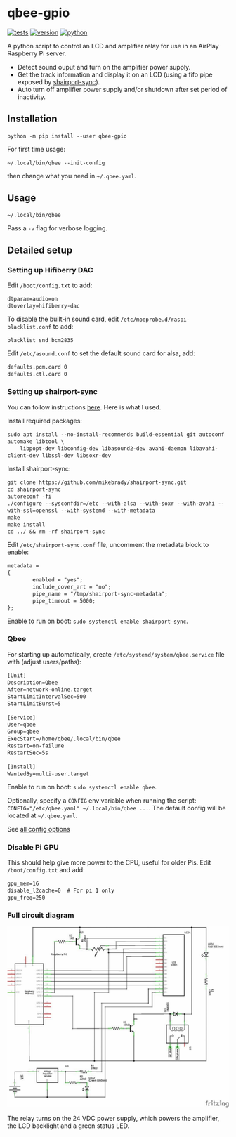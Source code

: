 # qbee-gpio

[![tests](https://github.com/gpajot/qbee-gpio/workflows/Test/badge.svg?branch=main&event=push)](https://github.com/gpajot/qbee-gpio/actions?query=workflow%3ATest+branch%3Amain+event%3Apush)
[![version](https://img.shields.io/pypi/v/qbee-gpio?label=stable)](https://pypi.org/project/qbee-gpio/)
[![python](https://img.shields.io/pypi/pyversions/qbee-gpio)](https://pypi.org/project/qbee-gpio/)

A python script to control an LCD and amplifier relay for use in an AirPlay Raspberry Pi server.

* Detect sound ouput and turn on the amplifier power supply.
* Get the track information and display it on an LCD (using a fifo pipe exposed by [shairport-sync](https://github.com/mikebrady/shairport-sync)).
* Auto turn off amplifier power supply and/or shutdown after set period of inactivity.

## Installation

```shell
python -m pip install --user qbee-gpio
````

For first time usage:
```shell
~/.local/bin/qbee --init-config
```
then change what you need in `~/.qbee.yaml`.

## Usage

```shell
~/.local/bin/qbee
```

Pass a `-v` flag for verbose logging.

## Detailed setup

### Setting up Hifiberry DAC

Edit `/boot/config.txt` to add:
```
dtparam=audio=on
dtoverlay=hifiberry-dac
```

To disable the built-in sound card, edit `/etc/modprobe.d/raspi-blacklist.conf` to add:
```
blacklist snd_bcm2835
```

Edit `/etc/asound.conf` to set the default sound card for alsa, add:
```
defaults.pcm.card 0
defaults.ctl.card 0
```

### Setting up shairport-sync

You can follow instructions [here](https://github.com/mikebrady/shairport-sync/blob/master/BUILD.md). Here is what I used.

Install required packages:
```shell
sudo apt install --no-install-recommends build-essential git autoconf automake libtool \
    libpopt-dev libconfig-dev libasound2-dev avahi-daemon libavahi-client-dev libssl-dev libsoxr-dev
```

Install shairport-sync:
```shell
git clone https://github.com/mikebrady/shairport-sync.git
cd shairport-sync
autoreconf -fi
./configure --sysconfdir=/etc --with-alsa --with-soxr --with-avahi --with-ssl=openssl --with-systemd --with-metadata
make
make install
cd ../ && rm -rf shairport-sync
```

Edit `/etc/shairport-sync.conf` file, uncomment the metadata block to enable:
```
metadata =
{
        enabled = "yes";
        include_cover_art = "no";
        pipe_name = "/tmp/shairport-sync-metadata";
        pipe_timeout = 5000;
};
```

Enable to run on boot: `sudo systemctl enable shairport-sync`.

### Qbee

For starting up automatically, create `/etc/systemd/system/qbee.service` file with (adjust users/paths):
```
[Unit]
Description=Qbee
After=network-online.target
StartLimitIntervalSec=500
StartLimitBurst=5

[Service]
User=qbee
Group=qbee
ExecStart=/home/qbee/.local/bin/qbee
Restart=on-failure
RestartSec=5s

[Install]
WantedBy=multi-user.target
```
Enable to run on boot: `sudo systemctl enable qbee`.

Optionally, specify a `CONFIG` env variable when running the script:
`CONFIG="/etc/qbee.yaml" ~/.local/bin/qbee ...`.
The default config will be located at `~/.qbee.yaml`.

See [all config options](./qbee_gpio/config.py)

### Disable Pi GPU

This should help give more power to the CPU, useful for older Pis.
Edit `/boot/config.txt` and add:
```
gpu_mem=16
disable_l2cache=0  # For pi 1 only
gpu_freq=250
```

### Full circuit diagram

<img title="Qbee wirings" src="./circuit.jpg">

The relay turns on the 24 VDC power supply, which powers the amplifier, the LCD backlight and a green status LED.
